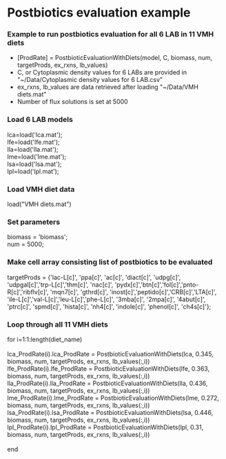 # Postbiotics evaluation example
### Example to run postbiotics evaluation for all 6 LAB in 11 VMH diets
- [ProdRate] = PostbioticEvaluationWithDiets(model, C, biomass, num, targetProds, ex_rxns, lb_values)
- C, or Cytoplasmic density values for 6 LABs are provided in "~/Data/Cytoplasmic density values for 6 LAB.csv"
- ex_rxns, lb_values are data retrieved after loading "~/Data/VMH diets.mat"
- Number of flux solutions is set at 5000

### Load 6 LAB models
lca=load('lca.mat');<br />
lfe=load('lfe.mat');<br />
lla=load('lla.mat');<br />
lme=load('lme.mat');<br />
lsa=load('lsa.mat');<br />
lpl=load('lpl.mat');<br />

### Load VMH diet data
load("VMH diets.mat")<br />

### Set parameters
biomass = 'biomass';<br />
num = 5000;<br />

### Make cell array consisting list of postbiotics to be evaluated
targetProds = {'lac-L[c]', 'ppa[c]', 'ac[c]', 'diact[c]', 'udpg[c]', 'udpgal[c]','trp-L[c]','thm[c]', 'nac[c]', 'pydx[c]','btn[c]','fol[c]','pnto-R[c]','ribflv[c]', 'mqn7[c]', 'gthrd[c]', 'inost[c]','peptido[c]','CRB[c]','LTA[c]', 'ile-L[c]','val-L[c]','leu-L[c]','phe-L[c]', '3mba[c]', '2mpa[c]', '4abut[c]', 'ptrc[c]', 'spmd[c]', 'hista[c]', 'nh4[c]', 'indole[c]', 'phenol[c]', 'ch4s[c]'};<br />

### Loop through all 11 VMH diets
for i=1:1:length(diet_name)<br />
<br />
    lca_ProdRate(i).lca_ProdRate = PostbioticEvaluationWithDiets(lca, 0.345, biomass, num, targetProds, ex_rxns, lb_values(:,i))
    lfe_ProdRate(i).lfe_ProdRate = PostbioticEvaluationWithDiets(lfe, 0.363, biomass, num, targetProds, ex_rxns, lb_values(:,i))
    lla_ProdRate(i).lla_ProdRate = PostbioticEvaluationWithDiets(lla, 0.436, biomass, num, targetProds, ex_rxns, lb_values(:,i))
    lme_ProdRate(i).lme_ProdRate = PostbioticEvaluationWithDiets(lme, 0.272, biomass, num, targetProds, ex_rxns, lb_values(:,i))
    lsa_ProdRate(i).lsa_ProdRate = PostbioticEvaluationWithDiets(lsa, 0.446, biomass, num, targetProds, ex_rxns, lb_values(:,i))
    lpl_ProdRate(i).lpl_ProdRate = PostbioticEvaluationWithDiets(lpl, 0.31, biomass, num, targetProds, ex_rxns, lb_values(:,i))
<br />    
end<br />
